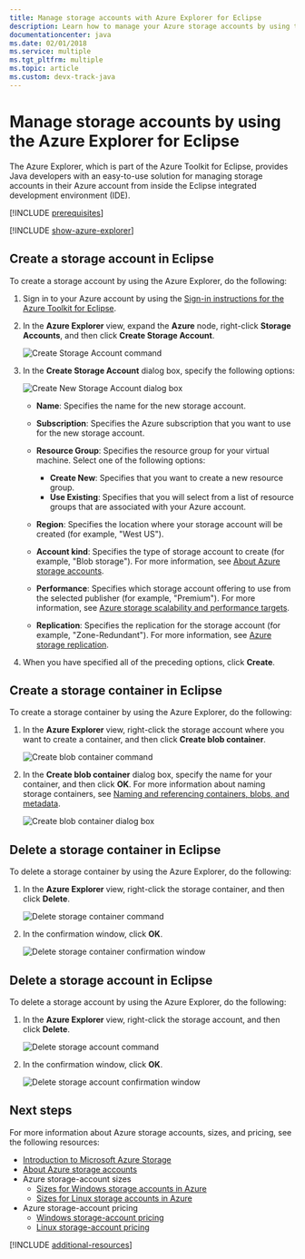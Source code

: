 ```yaml
---
title: Manage storage accounts with Azure Explorer for Eclipse
description: Learn how to manage your Azure storage accounts by using the Azure Explorer for Eclipse.
documentationcenter: java
ms.date: 02/01/2018
ms.service: multiple
ms.tgt_pltfrm: multiple
ms.topic: article
ms.custom: devx-track-java
---
```


# Manage storage accounts by using the Azure Explorer for Eclipse

The Azure Explorer, which is part of the Azure Toolkit for Eclipse, provides Java developers with an easy-to-use solution for managing storage accounts in their Azure account from inside the Eclipse integrated development environment (IDE).

[!INCLUDE [prerequisites](includes/prerequisites.md)]

[!INCLUDE [show-azure-explorer](includes/show-azure-explorer.md)]

## Create a storage account in Eclipse

To create a storage account by using the Azure Explorer, do the following:

1. Sign in to your Azure account by using the [Sign-in instructions for the Azure Toolkit for Eclipse](/azure/developer/java/toolkit-for-eclipse/sign-in-instructions).

1. In the **Azure Explorer** view, expand the **Azure** node, right-click **Storage Accounts**, and then click **Create Storage Account**.

   ![Create Storage Account command][CS01]

1. In the **Create Storage Account** dialog box, specify the following options:

   ![Create New Storage Account dialog box][CS02]

   * **Name**: Specifies the name for the new storage account.

   * **Subscription**: Specifies the Azure subscription that you want to use for the new storage account.

   * **Resource Group**: Specifies the resource group for your virtual machine. Select one of the following options:
      * **Create New**: Specifies that you want to create a new resource group.
      * **Use Existing**: Specifies that you will select from a list of resource groups that are associated with your Azure account.

   * **Region**: Specifies the location where your storage account will be created (for example, "West US").

   * **Account kind**: Specifies the type of storage account to create (for example, "Blob storage"). For more information, see [About Azure storage accounts].

   * **Performance**: Specifies which storage account offering to use from the selected publisher (for example, "Premium"). For more information, see [Azure storage scalability and performance targets].

   * **Replication**: Specifies the replication for the storage account (for example, "Zone-Redundant"). For more information, see [Azure storage replication].

1. When you have specified all of the preceding options, click **Create**.

## Create a storage container in Eclipse

To create a storage container by using the Azure Explorer, do the following:

1. In the **Azure Explorer** view, right-click the storage account where you want to create a container, and then click **Create blob container**.

   ![Create blob container command][CC01]

1. In the **Create blob container** dialog box, specify the name for your container, and then click **OK**. For more information about naming storage containers, see [Naming and referencing containers, blobs, and metadata].

   ![Create blob container dialog box][CC02]

## Delete a storage container in Eclipse

To delete a storage container by using the Azure Explorer, do the following:

1. In the **Azure Explorer** view, right-click the storage container, and then click **Delete**.

   ![Delete storage container command][DC01]

1. In the confirmation window, click **OK**.

   ![Delete storage container confirmation window][DC02]

## Delete a storage account in Eclipse

To delete a storage account by using the Azure Explorer, do the following:

1. In the **Azure Explorer** view, right-click the storage account, and then click **Delete**.

   ![Delete storage account command][DS01]

1. In the confirmation window, click **OK**.

   ![Delete storage account confirmation window][DS02]

## Next steps

For more information about Azure storage accounts, sizes, and pricing, see the following resources:

* [Introduction to Microsoft Azure Storage]
* [About Azure storage accounts]
* Azure storage-account sizes
  * [Sizes for Windows storage accounts in Azure]
  * [Sizes for Linux storage accounts in Azure]
* Azure storage-account pricing
  * [Windows storage-account pricing]
  * [Linux storage-account pricing]

[!INCLUDE [additional-resources](includes/additional-resources.md)]

<!-- URL List -->

[Introduction to Microsoft Azure Storage]: /azure/storage/common/storage-introduction
[About Azure storage accounts]: /azure/storage/storage-create-storage-account
[Azure storage replication]: /azure/storage/storage-redundancy
[Azure storage scalability and Performance Targets]: /azure/storage/storage-scalability-targets
[Naming and referencing containers, blobs, and metadata]: https://go.microsoft.com/fwlink/?LinkId=255555

[Sizes for Windows storage accounts in Azure]: /azure/virtual-machines/virtual-machines-windows-sizes
[Sizes for Linux storage accounts in Azure]: /azure/virtual-machines/virtual-machines-linux-sizes
[Windows storage-account pricing]: https://azure.microsoft.com/pricing/details/virtual-machines/windows/
[Linux storage-account pricing]: https://azure.microsoft.com/pricing/details/virtual-machines/linux/

<!-- IMG List -->

[CS01]: media/managing-storage-accounts-using-azure-explorer/CS01.png
[CS02]: media/managing-storage-accounts-using-azure-explorer/CS02.png
[CC01]: media/managing-storage-accounts-using-azure-explorer/CC01.png
[CC02]: media/managing-storage-accounts-using-azure-explorer/CC02.png

[DS01]: media/managing-storage-accounts-using-azure-explorer/DS01.png
[DS02]: media/managing-storage-accounts-using-azure-explorer/DS02.png
[DC01]: media/managing-storage-accounts-using-azure-explorer/DC01.png
[DC02]: media/managing-storage-accounts-using-azure-explorer/DC02.png
